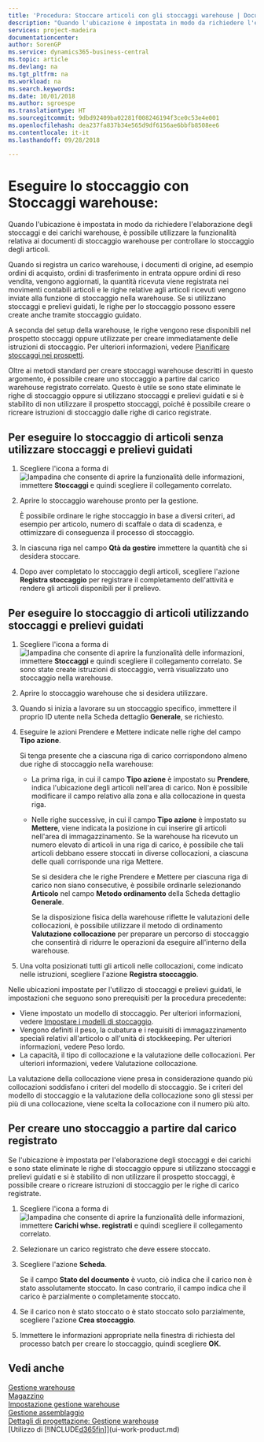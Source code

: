 ```yaml
---
title: 'Procedura: Stoccare articoli con gli stoccaggi warehouse | Documenti Microsoft'
description: "Quando l'ubicazione è impostata in modo da richiedere l'elaborazione degli stoccaggi e dei carichi warehouse, è possibile utilizzare la funzionalità relativa ai documenti di stoccaggio warehouse per controllare lo stoccaggio degli articoli."
services: project-madeira
documentationcenter: 
author: SorenGP
ms.service: dynamics365-business-central
ms.topic: article
ms.devlang: na
ms.tgt_pltfrm: na
ms.workload: na
ms.search.keywords: 
ms.date: 10/01/2018
ms.author: sgroespe
ms.translationtype: HT
ms.sourcegitcommit: 9dbd92409ba02281f008246194f3ce0c53e4e001
ms.openlocfilehash: dea237fa837b34e565d9df6156ae6bbfb8508ee6
ms.contentlocale: it-it
ms.lasthandoff: 09/28/2018

---
```

# <a name="put-items-away-with-warehouse-put-aways"></a>Eseguire lo stoccaggio con Stoccaggi warehouse:
Quando l'ubicazione è impostata in modo da richiedere l'elaborazione degli stoccaggi e dei carichi warehouse, è possibile utilizzare la funzionalità relativa ai documenti di stoccaggio warehouse per controllare lo stoccaggio degli articoli.  

Quando si registra un carico warehouse, i documenti di origine, ad esempio ordini di acquisto, ordini di trasferimento in entrata oppure ordini di reso vendita, vengono aggiornati, la quantità ricevuta viene registrata nei movimenti contabili articoli e le righe relative agli articoli ricevuti vengono inviate alla funzione di stoccaggio nella warehouse. Se si utilizzano stoccaggi e prelievi guidati, le righe per lo stoccaggio possono essere create anche tramite stoccaggio guidato.  

A seconda del setup della warehouse, le righe vengono rese disponibili nel prospetto stoccaggi oppure utilizzate per creare immediatamente delle istruzioni di stoccaggio. Per ulteriori informazioni, vedere [Pianificare stoccaggi nei prospetti](warehouse-how-to-plan-put-aways-in-worksheets.md).  

Oltre ai metodi standard per creare stoccaggi warehouse descritti in questo argomento, è possibile creare uno stoccaggio a partire dal carico warehouse registrato correlato. Questo è utile se sono state eliminate le righe di stoccaggio oppure si utilizzano stoccaggi e prelievi guidati e si è stabilito di non utilizzare il prospetto stoccaggi, poiché è possibile creare o ricreare istruzioni di stoccaggio dalle righe di carico registrate.  

## <a name="to-put-items-away-without-directed-put-away-and-pick"></a>Per eseguire lo stoccaggio di articoli senza utilizzare stoccaggi e prelievi guidati  
1.  Scegliere l'icona a forma di ![lampadina che consente di aprire la funzionalità delle informazioni](media/ui-search/search_small.png "Informazioni sull'operazione che si desidera eseguire"), immettere **Stoccaggi** e quindi scegliere il collegamento correlato.  
2.  Aprire lo stoccaggio warehouse pronto per la gestione.  

    È possibile ordinare le righe stoccaggio in base a diversi criteri, ad esempio per articolo, numero di scaffale o data di scadenza, e ottimizzare di conseguenza il processo di stoccaggio.  
3.  In ciascuna riga nel campo **Qtà da gestire** immettere la quantità che si desidera stoccare.  
4.  Dopo aver completato lo stoccaggio degli articoli, scegliere l'azione **Registra stoccaggio** per registrare il completamento dell'attività e rendere gli articoli disponibili per il prelievo.  

## <a name="to-put-items-away-with-directed-put-away-and-pick"></a>Per eseguire lo stoccaggio di articoli utilizzando stoccaggi e prelievi guidati  
1.  Scegliere l'icona a forma di ![lampadina che consente di aprire la funzionalità delle informazioni](media/ui-search/search_small.png "Informazioni sull'operazione che si desidera eseguire"), immettere **Stoccaggi** e quindi scegliere il collegamento correlato.
    Se sono state create istruzioni di stoccaggio, verrà visualizzato uno stoccaggio nella warehouse.  
2.  Aprire lo stoccaggio warehouse che si desidera utilizzare.  
3.  Quando si inizia a lavorare su un stoccaggio specifico, immettere il proprio ID utente nella Scheda dettaglio **Generale**, se richiesto.  
4.  Eseguire le azioni Prendere e Mettere indicate nelle righe del campo **Tipo azione**.  

    Si tenga presente che a ciascuna riga di carico corrispondono almeno due righe di stoccaggio nella warehouse:  

    -   La prima riga, in cui il campo **Tipo azione** è impostato su **Prendere**, indica l'ubicazione degli articoli nell'area di carico. Non è possibile modificare il campo relativo alla zona e alla collocazione in questa riga.  
    -   Nelle righe successive, in cui il campo **Tipo azione** è impostato su **Mettere**, viene indicata la posizione in cui inserire gli articoli nell'area di immagazzinamento. Se la warehouse ha ricevuto un numero elevato di articoli in una riga di carico, è possibile che tali articoli debbano essere stoccati in diverse collocazioni, a ciascuna delle quali corrisponde una riga Mettere.  

        Se si desidera che le righe Prendere e Mettere per ciascuna riga di carico non siano consecutive, è possibile ordinarle selezionando **Articolo** nel campo **Metodo ordinamento** della Scheda dettaglio **Generale**.  

        Se la disposizione fisica della warehouse riflette le valutazioni delle collocazioni, è possibile utilizzare il metodo di ordinamento **Valutazione collocazione** per preparare un percorso di stoccaggio che consentirà di ridurre le operazioni da eseguire all'interno della warehouse.  

5.  Una volta posizionati tutti gli articoli nelle collocazioni, come indicato nelle istruzioni, scegliere l'azione **Registra stoccaggio**.  

Nelle ubicazioni impostate per l'utilizzo di stoccaggi e prelievi guidati, le impostazioni che seguono sono prerequisiti per la procedura precedente:  

- Viene impostato un modello di stoccaggio. Per ulteriori informazioni, vedere [Impostare i modelli di stoccaggio](warehouse-how-to-set-up-put-away-templates.md).  
- Vengono definiti il peso, la cubatura e i requisiti di immagazzinamento speciali relativi all'articolo o all'unità di stockkeeping. Per ulteriori informazioni, vedere Peso lordo.  
- La capacità, il tipo di collocazione e la valutazione delle collocazioni. Per ulteriori informazioni, vedere Valutazione collocazione.  

La valutazione della collocazione viene presa in considerazione quando più collocazioni soddisfano i criteri del modello di stoccaggio. Se i criteri del modello di stoccaggio e la valutazione della collocazione sono gli stessi per più di una collocazione, viene scelta la collocazione con il numero più alto.

## <a name="to-create-a-put-away-from-a-posted-receipt"></a>Per creare uno stoccaggio a partire dal carico registrato  
 Se l'ubicazione è impostata per l'elaborazione degli stoccaggi e dei carichi e sono state eliminate le righe di stoccaggio oppure si utilizzano stoccaggi e prelievi guidati e si è stabilito di non utilizzare il prospetto stoccaggi, è possibile creare o ricreare istruzioni di stoccaggio per le righe di carico registrate.

1.  Scegliere l'icona a forma di ![lampadina che consente di aprire la funzionalità delle informazioni](media/ui-search/search_small.png "Informazioni sull'operazione che si desidera eseguire"), immettere **Carichi whse. registrati** e quindi scegliere il collegamento correlato.  
2.  Selezionare un carico registrato che deve essere stoccato.  
3.  Scegliere l'azione **Scheda**.  

    Se il campo **Stato del documento** è vuoto, ciò indica che il carico non è stato assolutamente stoccato. In caso contrario, il campo indica che il carico è parzialmente o completamente stoccato.  

4.  Se il carico non è stato stoccato o è stato stoccato solo parzialmente, scegliere l'azione **Crea stoccaggio**.  
5.  Immettere le informazioni appropriate nella finestra di richiesta del processo batch per creare lo stoccaggio, quindi scegliere **OK**.   

## <a name="see-also"></a>Vedi anche  
[Gestione warehouse](warehouse-manage-warehouse.md)  
[Magazzino](inventory-manage-inventory.md)  
[Impostazione gestione warehouse](warehouse-setup-warehouse.md)     
[Gestione assemblaggio](assembly-assemble-items.md)    
[Dettagli di progettazione: Gestione warehouse](design-details-warehouse-management.md)  
[Utilizzo di [!INCLUDE[d365fin](includes/d365fin_md.md)]](ui-work-product.md)

